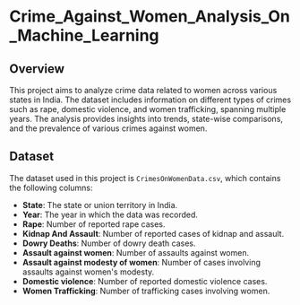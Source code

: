 # Crime_Against_Women_Analysis_On_Machine_Learning

## Overview
This project aims to analyze crime data related to women across various states in India. The dataset includes information on different types of crimes such as rape, domestic violence, and women trafficking, spanning multiple years. The analysis provides insights into trends, state-wise comparisons, and the prevalence of various crimes against women.

## Dataset
The dataset used in this project is `CrimesOnWomenData.csv`, which contains the following columns:

- **State**: The state or union territory in India.
- **Year**: The year in which the data was recorded.
- **Rape**: Number of reported rape cases.
- **Kidnap And Assault**: Number of reported cases of kidnap and assault.
- **Dowry Deaths**: Number of dowry death cases.
- **Assault against women**: Number of assaults against women.
- **Assault against modesty of women**: Number of cases involving assaults against women's modesty.
- **Domestic violence**: Number of reported domestic violence cases.
- **Women Trafficking**: Number of trafficking cases involving women.
